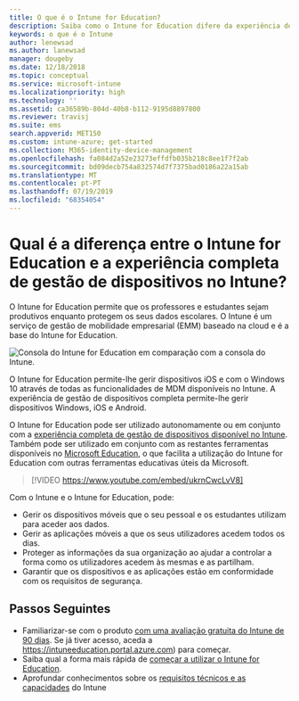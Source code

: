 ```yaml
---
title: O que é o Intune for Education?
description: Saiba como o Intune for Education difere da experiência de gestão completa do Intune.
keywords: o que é o Intune
author: lenewsad
ms.author: lanewsad
manager: dougeby
ms.date: 12/18/2018
ms.topic: conceptual
ms.service: microsoft-intune
ms.localizationpriority: high
ms.technology: ''
ms.assetid: ca36589b-804d-40b8-b112-9195d8897800
ms.reviewer: travisj
ms.suite: ems
search.appverid: MET150
ms.custom: intune-azure; get-started
ms.collection: M365-identity-device-management
ms.openlocfilehash: fa084d2a52e23273effdfb035b218c8ee1f7f2ab
ms.sourcegitcommit: bd09decb754a832574d7f7375bad0186a22a15ab
ms.translationtype: MT
ms.contentlocale: pt-PT
ms.lasthandoff: 07/19/2019
ms.locfileid: "68354054"
---
```

# <a name="how-is-intune-for-education-different-from-the-full-device-management-experience-in-intune"></a>Qual é a diferença entre o Intune for Education e a experiência completa de gestão de dispositivos no Intune?

O Intune for Education permite que os professores e estudantes sejam produtivos enquanto protegem os seus dados escolares. O Intune é um serviço de gestão de mobilidade empresarial (EMM) baseado na cloud e é a base do Intune for Education.

![Consola do Intune for Education em comparação com a consola do Intune.](./media/intune-azure-vs-intuneEDU.png)

O Intune for Education permite-lhe gerir dispositivos iOS e com o Windows 10 através de todas as funcionalidades de MDM disponíveis no Intune. A experiência de gestão de dispositivos completa permite-lhe gerir dispositivos Windows, iOS e Android.  

O Intune for Education pode ser utilizado autonomamente ou em conjunto com a [experiência completa de gestão de dispositivos disponível no Intune](introduction-intune.md). Também pode ser utilizado em conjunto com as restantes ferramentas disponíveis no [Microsoft Education](https://microsoft.com/education), o que facilita a utilização do Intune for Education com outras ferramentas educativas úteis da Microsoft.  

> [!VIDEO https://www.youtube.com/embed/ukrnCwcLvV8]

Com o Intune e o Intune for Education, pode:
* Gerir os dispositivos móveis que o seu pessoal e os estudantes utilizam para aceder aos dados.
* Gerir as aplicações móveis a que os seus utilizadores acedem todos os dias.
* Proteger as informações da sua organização ao ajudar a controlar a forma como os utilizadores acedem às mesmas e as partilham.
* Garantir que os dispositivos e as aplicações estão em conformidade com os requisitos de segurança.

## <a name="next-steps"></a>Passos Seguintes
* Familiarizar-se com o produto [com uma avaliação gratuita do Intune de 90 dias](https://signup.microsoft.com/Signup?OfferId=5eec053c-cc40-4cd5-a06a-ea8d75cf2686&ali=1). Se já tiver acesso, aceda a https://intuneeducation.portal.azure.com) para começar.
* Saiba qual a forma mais rápida de [começar a utilizar o Intune for Education](/intune-education/what-is-express-configuration).
* Aprofundar conhecimentos sobre os [requisitos técnicos e as capacidades](/intune/supported-devices-browsers) do Intune
